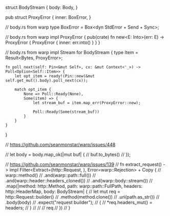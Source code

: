 struct BodyStream {
body: Body,
}

pub struct ProxyError {
inner: BoxError,
}

// body.rs from warp
type BoxError = Box<dyn StdError + Send + Sync>;

// body.rs from warp
impl ProxyError {
pub(crate) fn new<E: Into<BoxError>>(err: E) -> ProxyError {
ProxyError { inner: err.into() }
}
}

// body.rs from warp
impl Stream for BodyStream {
type Item = Result<Bytes, ProxyError>;

    fn poll_next(self: Pin<&mut Self>, cx: &mut Context<'_>) -> Poll<Option<Self::Item>> {
        let opt_item = ready!(Pin::new(&mut self.get_mut().body).poll_next(cx));

        match opt_item {
            None => Poll::Ready(None),
            Some(item) => {
                let stream_buf = item.map_err(ProxyError::new);

                Poll::Ready(Some(stream_buf))
            }
        }
    }

}

// https://github.com/seanmonstar/warp/issues/448

// let body = body.map_ok(|mut buf| {
// buf.to_bytes()
// });

// https://github.com/seanmonstar/warp/issues/139
// fn extract_request() -> impl Filter<Extract=(http::Request<BodyStream>, ), Error=warp::Rejection> + Copy {
// warp::method()
// .and(warp::path::full())
// .and(warp::header::headers_cloned())
// .and(warp::body::stream())
// .map(|method: http::Method, path: warp::path::FullPath, headers: http::HeaderMap, body: BodyStream| {
// let mut req = http::Request::builder()
// .method(method.clone())
// .uri(path.as_str())
// .body(body)
// .expect("request builder");
// {
//                 *req.headers_mut() = headers;
// }
//
//
// req
// })
// }


